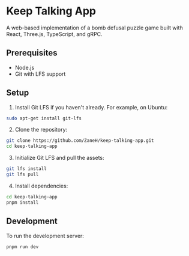 # Keep Talking App

A web-based implementation of a bomb defusal puzzle game built with React, Three.js, TypeScript, and gRPC.

## Prerequisites

- Node.js
- Git with LFS support

## Setup

1. Install Git LFS if you haven't already. For example, on Ubuntu:
```bash
sudo apt-get install git-lfs
```

2. Clone the repository:
```bash
git clone https://github.com/ZaneH/keep-talking-app.git
cd keep-talking-app
```

3. Initialize Git LFS and pull the assets:
```bash
git lfs install
git lfs pull
```

4. Install dependencies:
```bash
cd keep-talking-app
pnpm install
```

## Development

To run the development server:

```bash
pnpm run dev
```